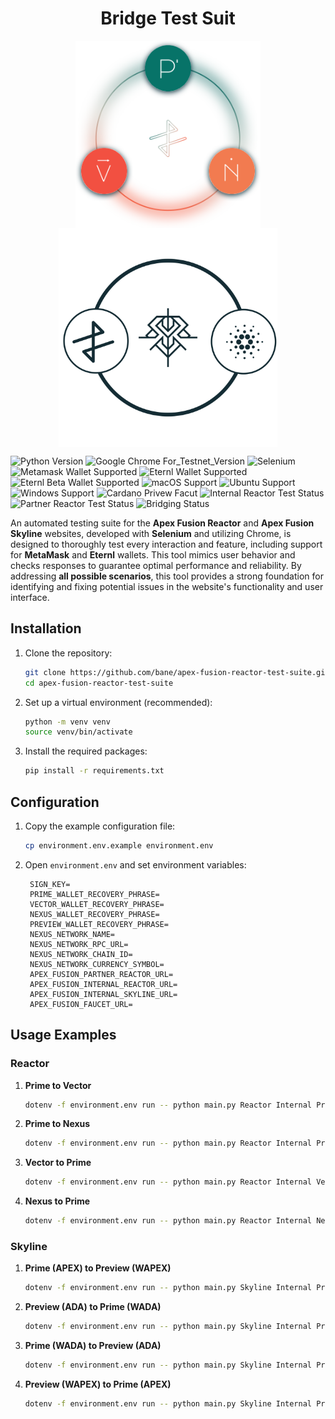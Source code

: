 <h1 align="center">Bridge Test Suit</h1>

<p align="center">
   <img src="./images/reactor.svg" alt="Reactor" style="max-height: 300px; vertical-align: middle"/>
   <img src="./images/skyline.svg" alt="Skyline" style="max-height: 350px; vertical-align: middle"/>
</p>

![Python Version](https://img.shields.io/badge/Python-3.9.x-4285f4?logo=python&logoColor=white)
![Google Chrome For_Testnet_Version](https://img.shields.io/badge/Google%20Chrome%20For%20Testing-130.0.6723.59-4285f4?logo=GoogleChrome&logoColor=white)
![Selenium](https://img.shields.io/badge/Selenium-4.25.0-4285f4?logo=selenium&logoColor=white)
![Metamask Wallet Supported](https://img.shields.io/badge/MetaMask%20Wallet-12.4.2-4285f4?logo=Ethereum&logoColor=white)
![Eternl Wallet Supported](https://img.shields.io/badge/Eternl%20Wallet-2.0.5.6-4285f4?logo=Cardano&logoColor=white)
![Eternl Beta Wallet Supported](https://img.shields.io/badge/Eternl%20Beta%20Wallet-2.0.3.15-4285f4?logo=Cardano&logoColor=white)
![macOS Support](https://img.shields.io/badge/macOS-tested-4ccf50?logo=macos&logoColor=white)
![Ubuntu Support](https://img.shields.io/badge/Ubuntu-not%20tested-ee0000?logo=ubuntu&logoColor=white)
![Windows Support](https://img.shields.io/badge/Windows-not%20tested-ee0000?logo=windows&logoColor=white)
![Cardano Privew Facut](https://github.com/bane/apex-fusion-reactor-test-suite/actions/workflows/cardano-faucet.yml/badge.svg)
![Internal Reactor Test Status](https://github.com/bane/apex-fusion-reactor-test-suite/actions/workflows/internal-reactor-test.yml/badge.svg)
![Partner Reactor Test Status](https://github.com/bane/apex-fusion-reactor-test-suite/actions/workflows/reactor-test.yml/badge.svg)
![Bridging Status](https://github.com/bane/apex-fusion-reactor-test-suite/actions/workflows/bridging.yml/badge.svg)

An automated testing suite for the **Apex Fusion Reactor** and **Apex Fusion Skyline** websites, 
developed with **Selenium** and utilizing Chrome, 
is designed to thoroughly test every interaction and feature, 
including support for **MetaMask** and **Eternl** wallets. 
This tool mimics user behavior and checks responses to guarantee optimal performance and reliability. 
By addressing **all possible scenarios**, this tool provides a strong foundation for identifying and fixing potential issues in the website's functionality and user interface.

## Installation

1. Clone the repository:

   ```bash
   git clone https://github.com/bane/apex-fusion-reactor-test-suite.git
   cd apex-fusion-reactor-test-suite
   ```

2. Set up a virtual environment (recommended):

   ```bash
   python -m venv venv
   source venv/bin/activate
   ```

3. Install the required packages:

   ```bash
   pip install -r requirements.txt
   ```

## Configuration

1. Copy the example configuration file:

   ```bash
   cp environment.env.example environment.env
   ```

2. Open `environment.env` and set environment variables:

   ```
    SIGN_KEY=
    PRIME_WALLET_RECOVERY_PHRASE=
    VECTOR_WALLET_RECOVERY_PHRASE=
    NEXUS_WALLET_RECOVERY_PHRASE=
    PREVIEW_WALLET_RECOVERY_PHRASE=
    NEXUS_NETWORK_NAME=
    NEXUS_NETWORK_RPC_URL=
    NEXUS_NETWORK_CHAIN_ID=
    NEXUS_NETWORK_CURRENCY_SYMBOL=
    APEX_FUSION_PARTNER_REACTOR_URL=
    APEX_FUSION_INTERNAL_REACTOR_URL=
    APEX_FUSION_INTERNAL_SKYLINE_URL=
    APEX_FUSION_FAUCET_URL=
   ```

## Usage Examples

### Reactor

1. **Prime to Vector**

   ```bash
   dotenv -f environment.env run -- python main.py Reactor Internal Prime 5 APEX Vector APEX
   ```

2. **Prime to Nexus**

   ```bash
   dotenv -f environment.env run -- python main.py Reactor Internal Prime 5 APEX Nexus APEX
   ```

3. **Vector to Prime**

   ```bash
   dotenv -f environment.env run -- python main.py Reactor Internal Vector 2 APEX Prime APEX
   ```
  
4. **Nexus to Prime**

   ```bash
   dotenv -f environment.env run -- python main.py Reactor Internal Nexus 2 APEX Prime APEX
   ```

### Skyline

1. **Prime (APEX) to Preview (WAPEX)**

   ```bash
   dotenv -f environment.env run -- python main.py Skyline Internal Prime 5 APEX Preview WAPEX
   ```

2. **Preview (ADA) to Prime (WADA)**

   ```bash
   dotenv -f environment.env run -- python main.py Skyline Internal Preview 5 ADA Prime WADA
   ```

3. **Prime (WADA) to Preview (ADA)**

   ```bash
   dotenv -f environment.env run -- python main.py Skyline Internal Prime 5 WADA Preview ADA
   ```

4. **Preview (WAPEX) to Prime (APEX)**

   ```bash
   dotenv -f environment.env run -- python main.py Skyline Internal Preview 5 WAPEX Prime APEX
   ```

